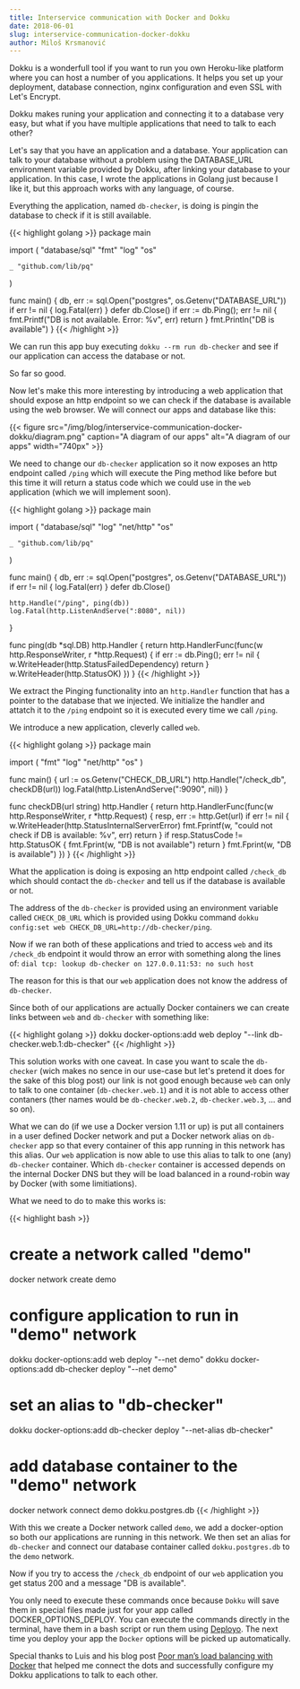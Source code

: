 ```yaml
---
title: Interservice communication with Docker and Dokku
date: 2018-06-01
slug: interservice-communication-docker-dokku
author: Miloš Krsmanović
---
```


Dokku is a wonderfull tool if you want to run you own Heroku-like platform where you can host a number of you applications. It helps you set up your deployment, database connection, nginx configuration and even SSL with Let's Encrypt.

Dokku makes runing your application and connecting it to a database very easy, but what if you have multiple applications that need to talk to each other?

Let's say that you have an application and a database. Your application can talk to your database without a problem using the DATABASE_URL environment variable provided by Dokku, after linking your database to your application. In this case, I wrote the applications in Golang just because I like it, but this approach works with any language, of course.

Everything the application, named `db-checker`, is doing is pingin the database to check if it is still available.

{{< highlight golang >}}
package main

import (
	"database/sql"
	"fmt"
	"log"
	"os"

	_ "github.com/lib/pq"
)

func main() {
	db, err := sql.Open("postgres", os.Getenv("DATABASE_URL"))
	if err != nil {
		log.Fatal(err)
	}
	defer db.Close()
	if err := db.Ping(); err != nil {
		fmt.Printf("DB is not available. Error: %v", err)
		return
	}
	fmt.Println("DB is available")
}
{{< /highlight >}}

We can run this app buy executing `dokku --rm run db-checker` and see if our application can access the database or not.

So far so good.

Now let's make this more interesting by introducing a web application that should expose an http endpoint so we can check if the database is available using the web browser. We will connect our apps and database like this:

{{< figure src="/img/blog/interservice-communication-docker-dokku/diagram.png" caption="A diagram of our apps" alt="A diagram of our apps" width="740px" >}}

We need to change our `db-checker` application so it now exposes an http endpoint called `/ping` which will execute the Ping method like before but this time it will return a status code which we could use in the `web` application (which we will implement soon).

{{< highlight golang >}}
package main

import (
	"database/sql"
	"log"
	"net/http"
	"os"

	_ "github.com/lib/pq"
)

func main() {
	db, err := sql.Open("postgres", os.Getenv("DATABASE_URL"))
	if err != nil {
		log.Fatal(err)
	}
	defer db.Close()

	http.Handle("/ping", ping(db))
	log.Fatal(http.ListenAndServe(":8080", nil))
}

func ping(db *sql.DB) http.Handler {
	return http.HandlerFunc(func(w http.ResponseWriter, r *http.Request) {
		if err := db.Ping(); err != nil {
			w.WriteHeader(http.StatusFailedDependency)
			return
		}
		w.WriteHeader(http.StatusOK)
	})
}
{{< /highlight >}}

We extract the Pinging functionality into an `http.Handler` function that has a pointer to the database that we injected. We initialize the handler and attatch it to the `/ping` endpoint so it is executed every time we call `/ping`.

We introduce a new application, cleverly called `web`.

{{< highlight golang >}}
package main

import (
	"fmt"
	"log"
	"net/http"
	"os"
)

func main() {
	url := os.Getenv("CHECK_DB_URL")
	http.Handle("/check_db", checkDB(url))
	log.Fatal(http.ListenAndServe(":9090", nil))
}

func checkDB(url string) http.Handler {
	return http.HandlerFunc(func(w http.ResponseWriter, r *http.Request) {
		resp, err := http.Get(url)
		if err != nil {
			w.WriteHeader(http.StatusInternalServerError)
			fmt.Fprintf(w, "could not check if DB is available: %v", err)
			return
		}
		if resp.StatusCode != http.StatusOK {
			fmt.Fprint(w, "DB is not available")
			return
		}
		fmt.Fprint(w, "DB is available")
	})
}
{{< /highlight >}}

What the application is doing is exposing an http endpoint called `/check_db` which should contact the `db-checker` and tell us if the database is available or not.

The address of the `db-checker` is provided using an environment variable called `CHECK_DB_URL` which is provided using Dokku command `dokku config:set web CHECK_DB_URL=http://db-checker/ping`.

Now if we ran both of these applications and tried to access `web` and its `/check_db` endpoint it would throw an error with something along the lines of: `dial tcp: lookup db-checker on 127.0.0.11:53: no such host`

The reason for this is that our `web` application does not know the address of `db-checker`.

Since both of our applications are actually Docker containers we can create links between `web` and `db-checker` with something like:

{{< highlight golang >}}
dokku docker-options:add web deploy "--link db-checker.web.1:db-checker"
{{< /highlight >}}

This solution works with one caveat. In case you want to scale the `db-checker` (wich makes no sence in our use-case but let's pretend it does for the sake of this blog post) our link is not good enough because `web` can only to talk to one container (`db-checker.web.1`) and it is not able to access other contaners (ther names would be `db-checker.web.2`, `db-checker.web.3`, ... and so on).

What we can do (if we use a Docker version 1.11 or up) is put all containers in a user defined Docker network and put a Docker network alias on `db-checker` app so that every container of this app running in this network has this alias.
Our `web` application is now able to use this alias to talk to one (any) `db-checker` container. Which `db-checker` container is accessed depends on the internal Docker DNS but they will be load balanced in a round-robin way by Docker (with some limitiations).

What we need to do to make this works is:

{{< highlight bash >}}
#  create a network called "demo"
docker network create demo

# configure application to run in "demo" network 
dokku docker-options:add web deploy "--net demo"
dokku docker-options:add db-checker deploy "--net demo"

# set an alias to "db-checker"
dokku docker-options:add db-checker deploy "--net-alias db-checker"

# add database container to the "demo" network
docker network connect demo dokku.postgres.db
{{< /highlight >}}

With this we create a Docker network called `demo`, we add a docker-option so both our applications are running in this network. We then set an alias for `db-checker` and connect our database container called `dokku.postgres.db` to the `demo` network.

Now if you try to access the `/check_db` endpoint of our `web` application you get status 200 and a message "DB is available".

You only need to execute these commands once because `Dokku` will save them in special files made just for your app called DOCKER_OPTIONS_DEPLOY. You can execute the commands directly in the terminal, have them in a bash script or run them using [Deployo](https://deployo.me). The next time you deploy your app the `Docker` options will be picked up automatically.

Special thanks to Luis and his blog post [Poor man’s load balancing with Docker](https://medium.com/@lherrera/poor-mans-load-balancing-with-docker-2be014983e5) that helped me connect the dots and successfully configure my Dokku  applications to talk to each other.